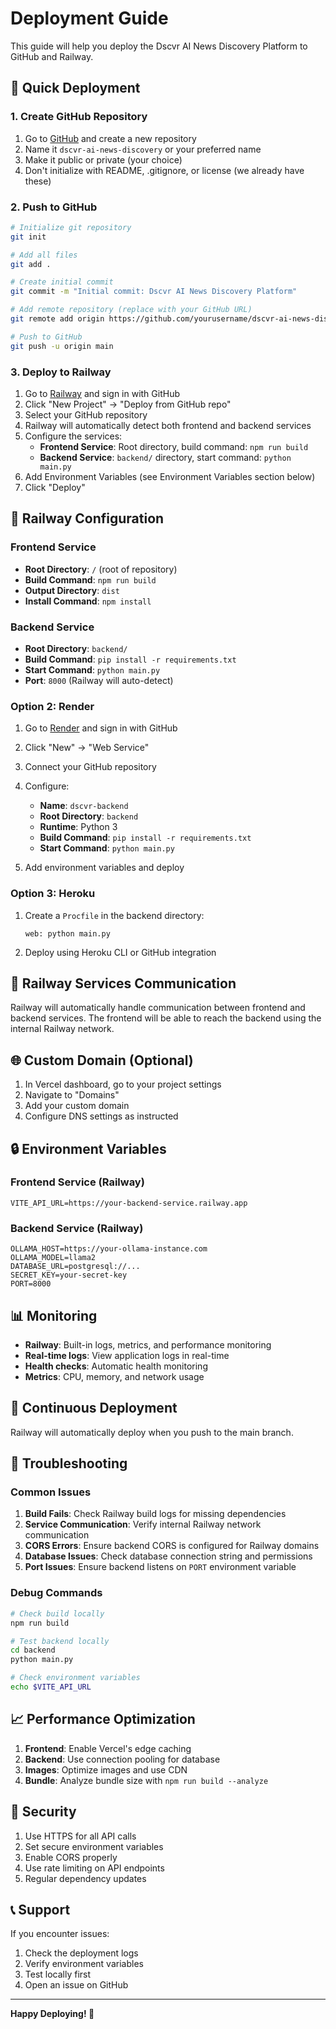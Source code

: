 # Deployment Guide

This guide will help you deploy the Dscvr AI News Discovery Platform to GitHub and Railway.

## 🚀 Quick Deployment

### 1. Create GitHub Repository

1. Go to [GitHub](https://github.com) and create a new repository
2. Name it `dscvr-ai-news-discovery` or your preferred name
3. Make it public or private (your choice)
4. Don't initialize with README, .gitignore, or license (we already have these)

### 2. Push to GitHub

```bash
# Initialize git repository
git init

# Add all files
git add .

# Create initial commit
git commit -m "Initial commit: Dscvr AI News Discovery Platform"

# Add remote repository (replace with your GitHub URL)
git remote add origin https://github.com/yourusername/dscvr-ai-news-discovery.git

# Push to GitHub
git push -u origin main
```

### 3. Deploy to Railway

1. Go to [Railway](https://railway.app) and sign in with GitHub
2. Click "New Project" → "Deploy from GitHub repo"
3. Select your GitHub repository
4. Railway will automatically detect both frontend and backend services
5. Configure the services:
   - **Frontend Service**: Root directory, build command: `npm run build`
   - **Backend Service**: `backend/` directory, start command: `python main.py`
6. Add Environment Variables (see Environment Variables section below)
7. Click "Deploy"

## 🔧 Railway Configuration

### Frontend Service
- **Root Directory**: `/` (root of repository)
- **Build Command**: `npm run build`
- **Output Directory**: `dist`
- **Install Command**: `npm install`

### Backend Service
- **Root Directory**: `backend/`
- **Build Command**: `pip install -r requirements.txt`
- **Start Command**: `python main.py`
- **Port**: `8000` (Railway will auto-detect)

### Option 2: Render

1. Go to [Render](https://render.com) and sign in with GitHub
2. Click "New" → "Web Service"
3. Connect your GitHub repository
4. Configure:
   - **Name**: `dscvr-backend`
   - **Root Directory**: `backend`
   - **Runtime**: Python 3
   - **Build Command**: `pip install -r requirements.txt`
   - **Start Command**: `python main.py`

5. Add environment variables and deploy

### Option 3: Heroku

1. Create a `Procfile` in the backend directory:
   ```
   web: python main.py
   ```

2. Deploy using Heroku CLI or GitHub integration

## 🔗 Railway Services Communication

Railway will automatically handle communication between frontend and backend services. The frontend will be able to reach the backend using the internal Railway network.

## 🌐 Custom Domain (Optional)

1. In Vercel dashboard, go to your project settings
2. Navigate to "Domains"
3. Add your custom domain
4. Configure DNS settings as instructed

## 🔒 Environment Variables

### Frontend Service (Railway)
```
VITE_API_URL=https://your-backend-service.railway.app
```

### Backend Service (Railway)
```
OLLAMA_HOST=https://your-ollama-instance.com
OLLAMA_MODEL=llama2
DATABASE_URL=postgresql://...
SECRET_KEY=your-secret-key
PORT=8000
```

## 📊 Monitoring

- **Railway**: Built-in logs, metrics, and performance monitoring
- **Real-time logs**: View application logs in real-time
- **Health checks**: Automatic health monitoring
- **Metrics**: CPU, memory, and network usage

## 🔄 Continuous Deployment

Railway will automatically deploy when you push to the main branch.

## 🐛 Troubleshooting

### Common Issues

1. **Build Fails**: Check Railway build logs for missing dependencies
2. **Service Communication**: Verify internal Railway network communication
3. **CORS Errors**: Ensure backend CORS is configured for Railway domains
4. **Database Issues**: Check database connection string and permissions
5. **Port Issues**: Ensure backend listens on `PORT` environment variable

### Debug Commands

```bash
# Check build locally
npm run build

# Test backend locally
cd backend
python main.py

# Check environment variables
echo $VITE_API_URL
```

## 📈 Performance Optimization

1. **Frontend**: Enable Vercel's edge caching
2. **Backend**: Use connection pooling for database
3. **Images**: Optimize images and use CDN
4. **Bundle**: Analyze bundle size with `npm run build --analyze`

## 🔐 Security

1. Use HTTPS for all API calls
2. Set secure environment variables
3. Enable CORS properly
4. Use rate limiting on API endpoints
5. Regular dependency updates

## 📞 Support

If you encounter issues:
1. Check the deployment logs
2. Verify environment variables
3. Test locally first
4. Open an issue on GitHub

---

**Happy Deploying! 🚀**

